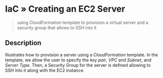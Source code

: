 # IaC &raquo; Creating an EC2 Server
> using CloudFormation template to provision a virtual server and a security group that allows to SSH into it

## Description
Illustrates how to provision a server using a *CloudFormation* template.
In the template, we allow the user to specify the *key pair*, *VPC* and *Subnet*, and *Server Type*.
Then, a Security Group for the server is defined allowing to SSH into it along with the EC2 instance.